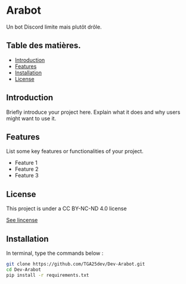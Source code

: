 # Arabot

Un bot Discord limite mais plutôt drôle.

## Table des matières.

- [Introduction](#introduction)
- [Features](#features)
- [Installation](#installation)
- [License](#license)

## Introduction

Briefly introduce your project here. Explain what it does and why users might want to use it.

## Features

List some key features or functionalities of your project.

- Feature 1
- Feature 2
- Feature 3

## License

This project is under a CC BY-NC-ND 4.0 license

[See lincense](LICENSE)

## Installation

In terminal, type the commands below :

```bash
git clone https://github.com/TGA25dev/Dev-Arabot.git
cd Dev-Arabot
pip install -r requirements.txt


